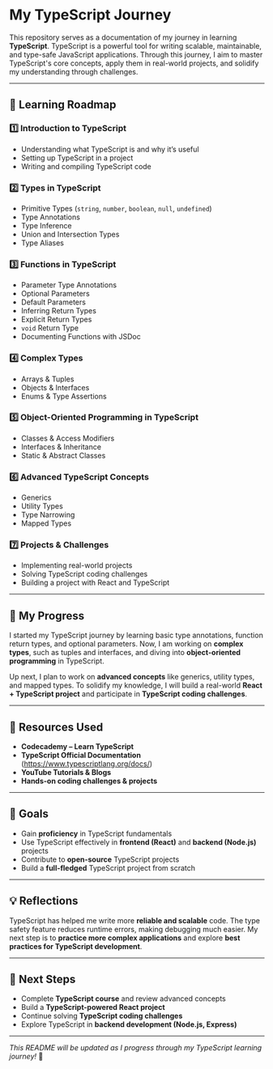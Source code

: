 # My TypeScript Journey  

This repository serves as a documentation of my journey in learning **TypeScript**. TypeScript is a powerful tool for writing scalable, maintainable, and type-safe JavaScript applications. Through this journey, I aim to master TypeScript's core concepts, apply them in real-world projects, and solidify my understanding through challenges.  

---

## 📌 Learning Roadmap  

### 1️⃣ **Introduction to TypeScript**  
- Understanding what TypeScript is and why it’s useful  
- Setting up TypeScript in a project  
- Writing and compiling TypeScript code  

### 2️⃣ **Types in TypeScript**  
- Primitive Types (`string`, `number`, `boolean`, `null`, `undefined`)  
- Type Annotations  
- Type Inference  
- Union and Intersection Types  
- Type Aliases  

### 3️⃣ **Functions in TypeScript**  
- Parameter Type Annotations  
- Optional Parameters  
- Default Parameters  
- Inferring Return Types  
- Explicit Return Types  
- `void` Return Type  
- Documenting Functions with JSDoc  

### 4️⃣ **Complex Types**  
- Arrays & Tuples  
- Objects & Interfaces  
- Enums & Type Assertions  

### 5️⃣ **Object-Oriented Programming in TypeScript**  
- Classes & Access Modifiers  
- Interfaces & Inheritance  
- Static & Abstract Classes  

### 6️⃣ **Advanced TypeScript Concepts**  
- Generics  
- Utility Types  
- Type Narrowing  
- Mapped Types  

### 7️⃣ **Projects & Challenges**  
- Implementing real-world projects  
- Solving TypeScript coding challenges  
- Building a project with React and TypeScript  

---

## 🚀 **My Progress**  
I started my TypeScript journey by learning basic type annotations, function return types, and optional parameters. Now, I am working on **complex types**, such as tuples and interfaces, and diving into **object-oriented programming** in TypeScript.  

Up next, I plan to work on **advanced concepts** like generics, utility types, and mapped types. To solidify my knowledge, I will build a real-world **React + TypeScript project** and participate in **TypeScript coding challenges**.  

---

## 📂 Resources Used  
- **Codecademy – Learn TypeScript**  
- **TypeScript Official Documentation** (https://www.typescriptlang.org/docs/)  
- **YouTube Tutorials & Blogs**  
- **Hands-on coding challenges & projects**  

---

## 🎯 Goals  
- Gain **proficiency** in TypeScript fundamentals  
- Use TypeScript effectively in **frontend (React)** and **backend (Node.js)** projects  
- Contribute to **open-source** TypeScript projects  
- Build a **full-fledged** TypeScript project from scratch  

---

## 💡 Reflections  
TypeScript has helped me write more **reliable and scalable** code. The type safety feature reduces runtime errors, making debugging much easier. My next step is to **practice more complex applications** and explore **best practices for TypeScript development**.  

---

## 📌 Next Steps  
- Complete **TypeScript course** and review advanced concepts  
- Build a **TypeScript-powered React project**  
- Continue solving **TypeScript coding challenges**  
- Explore TypeScript in **backend development (Node.js, Express)**  

---

*This README will be updated as I progress through my TypeScript learning journey!* 🚀  
